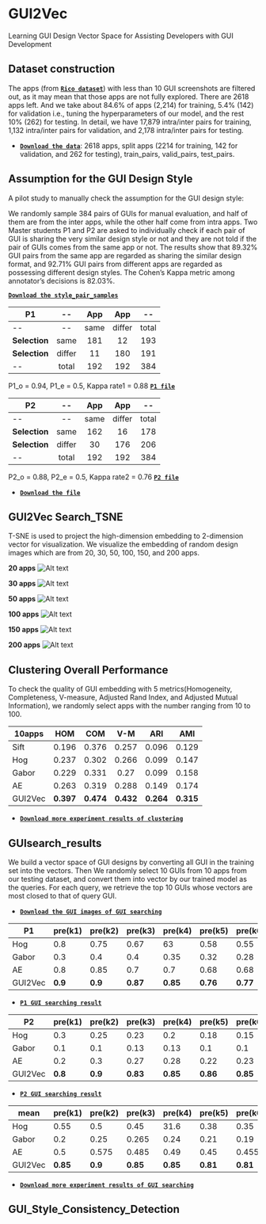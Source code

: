 
# GUI2Vec

Learning GUI Design Vector Space for Assisting Developers with GUI Development

## Dataset construction

The apps (from **[`Rico dataset`](http://interactionmining.org/rico)**) with less than 10 GUI screenshots are filtered out, as it may mean that those apps are not fully explored. There are 2618 apps left. And we take about 84.6% of apps (2,214) for training, 5.4% (142) for validation i.e., tuning the hyperparameters of our model, and the rest 10% (262) for testing. In detail, we have 17,879 intra/inter pairs for training, 1,132 intra/inter pairs for validation, and 2,178 intra/inter pairs for testing. 

*   **[`Download the data`](https://drive.google.com/open?id=1sBUPegjqehcaqFCXT0vgRnjD-Keg4bdm)**:
    2618 apps, split apps (2214 for training, 142 for validation, and 262 for testing), train_pairs, valid_pairs, test_pairs.


## Assumption for the GUI Design Style

A pilot study to manually check the assumption for the GUI design style:

We randomly sample 384 pairs of GUIs for manual evaluation, and half of them are from the inter apps, while the other half come from intra apps. Two Master students P1 and P2 are asked to individually check if each pair of GUI is sharing the very similar design style or not and they are not told if the pair of GUIs comes from the same app or not. The results show that 89.32% GUI pairs from the same app are regarded as sharing the similar design format, and 92.71% GUI pairs from different apps are regarded as possessing different design styles. The Cohen’s Kappa metric among annotator’s decisions is 82.03%.

**[`Download the style_pair_samples`](https://drive.google.com/open?id=1jKI62P1INAqhx3gX3qNcdrivqfWtCNeK)**


P1           | --       | App    |App   |--
----------   | :------: | :----: |:----:|:---:
--           | --       | same   |differ|total
**Selection**| same     | 181    |12    |193  
**Selection**| differ   | 11     |180   |191  
--           | total    | 192    |192   |384  

P1_o = 0.94, P1_e = 0.5, Kappa rate1 = 0.88
**[`P1 file`](https://drive.google.com/open?id=1ljyvKYqZjoykpnru2fDMORg-ldB3Lhfl)**


P2           | --       | App    |App   |--
----------   | :------: | :----: |:----:|:---:
--           | --       | same   |differ|total
**Selection**| same     | 162    |16    |178  
**Selection**| differ   | 30     |176   |206  
--           | total    | 192    |192   |384  

P2_o = 0.88, P2_e = 0.5, Kappa rate2 = 0.76
**[`P2 file`](https://drive.google.com/open?id=1P3BghWyHmqw4sVDqoE8Kan2XyUMXcyMW)**

*   **[`Download the file`](https://drive.google.com/open?id=1zUfKUkhRJxQwrRB_VI6WUURwY1kTsS7q)**

## GUI2Vec Search_TSNE

T-SNE is used to project the high-dimension embedding to 2-dimension vector for visualization. We visualize the embedding of random design images which are from 20, 30, 50, 100, 150, and 200 apps.


**20 apps**
![Alt text](https://github.com/GUIDesignResearch/GUIDesignResearch/blob/master/III.B.2.GUI_Search_TSNE/20apps.png)

**30 apps**
![Alt text](https://github.com/GUIDesignResearch/GUIDesignResearch/blob/master/III.B.2.GUI_Search_TSNE/30apps.png)
    
**50 apps**
![Alt text](https://github.com/GUIDesignResearch/GUIDesignResearch/blob/master/III.B.2.GUI_Search_TSNE/50apps.png)
    
**100 apps**
![Alt text](https://github.com/GUIDesignResearch/GUIDesignResearch/blob/master/III.B.2.GUI_Search_TSNE/100apps.png)
    
**150 apps**
![Alt text](https://github.com/GUIDesignResearch/GUIDesignResearch/blob/master/III.B.2.GUI_Search_TSNE/150apps.png)
    
**200 apps**
![Alt text](https://github.com/GUIDesignResearch/GUIDesignResearch/blob/master/III.B.2.GUI_Search_TSNE/200apps.png)



## Clustering Overall Performance

To check the quality of GUI embedding with 5 metrics(Homogeneity, Completeness, V-measure, Adjusted Rand Index, and Adjusted Mutual Information), we randomly select apps with the number ranging from 10 to 100. 

10apps  |    HOM   |    COM   |   V-M    |    ARI    |    AMI  
------- | :------: | :------: | :------: | :------:  | :------:
Sift    | 0.196    | 0.376    | 0.257    | 0.096     | 0.129
Hog     | 0.237    | 0.302    | 0.266    | 0.099     | 0.147
Gabor   | 0.229    | 0.331    | 0.27     | 0.099     | 0.158
AE      | 0.263    | 0.319    | 0.288    | 0.149     | 0.174
GUI2Vec | **0.397**| **0.474**| **0.432**| **0.264** | **0.315**

*   **[`Download more experiment results of clustering`](https://drive.google.com/open?id=1BM9o5wtju2v6-DuuhGHL8YFKJleCFq5c)**


## GUIsearch_results

We build a vector space of GUI designs by converting all GUI in the training set into the vectors. Then We randomly select 10 GUIs from 10 apps from our testing dataset, and convert them into vector by our trained model as the queries. For each query, we retrieve the top 10 GUIs whose vectors are most closed to that of query GUI.

*   **[`Download the GUI images of GUI searching`](https://drive.google.com/open?id=1MQSWLb5UhAvP6woD-pL9xZr32VYnW8Ut)**


| P1      | pre(k1) | pre(k2) | pre(k3) | pre(k4) | pre(k5) | pre(k6) | pre(k7) | pre(k8) | pre(k9) | pre(k10) | map     |
| ------- | ------- | ------- | ------- | ------- | ------- | ------- | ------- | ------- | ------- | -------- | ------  |
| Hog     | 0.8     | 0.75    | 0.67    | 63      | 0.58    | 0.55    | 0.53    | 0.51    | 0.49    | 0.49     | 0.556   |
| Gabor   | 0.3     | 0.4     | 0.4     | 0.35    | 0.32    | 0.28    | 0.27    | 0.25    | 0.24    | 0.24     | 0.364   |
| AE      | 0.8     | 0.85    | 0.7     | 0.7     | 0.68    | 0.68    | 0.63    | 0.61    | 0.59    | 0.59     | 0.35    |
| GUI2Vec |**0.9**  |**0.9**  |**0.87** |**0.85** |**0.76** |**0.77** |**0.8**  |**0.78** |**0.77** |**0.76**  |**0.588**|
*   **[`P1 GUI searching result`](https://drive.google.com/open?id=1b4nHoHqwRzkylHM0OzBvZlCOUJ9m9ayb)**

| P2      | pre(k1) | pre(k2) | pre(k3) | pre(k4) | pre(k5) | pre(k6) | pre(k7) | pre(k8) | pre(k9) | pre(k10) | map     |
| ------- | ------- | ------- | ------- | ------- | ------- | ------- | ------- | ------- | ------- | -------- | ------  |
| Hog     | 0.3     | 0.25    | 0.23    | 0.2     | 0.18    | 0.15    | 0.17    | 0.19    | 0.19    | 0.19     | 0.162   |
| Gabor   | 0.1     | 0.1     | 0.13    | 0.13    | 0.1     | 0.1     | 0.09    | 0.8     | 0.07    | 0.06     | 0.093   |
| AE      | 0.2     | 0.3     | 0.27    | 0.28    | 0.22    | 0.23    | 0.23    | 0.24    | 0.22    | 0.22     | 0.158   |
| GUI2Vec |**0.8**  |**0.9**  |**0.83** |**0.85** |**0.86** |**0.85** |**0.83** |**0.83** |**0.79** |**0.8**   |**0.234**|

*   **[`P2 GUI searching result`](https://drive.google.com/open?id=1M_4kLkrOeJw1UViAANwQ2E4gHmtTAKNF)**

| mean    | pre(k1) | pre(k2) | pre(k3) | pre(k4) | pre(k5) | pre(k6) | pre(k7) | pre(k8) | pre(k9) | pre(k10) | map     |
| ------- | ------- | ------- | ------- | ------- | ------- | ------- | ------- | ------- | ------- | -------- | ------  |
| Hog     | 0.55    | 0.5     | 0.45    | 31.6    | 0.38    | 0.35    | 0.35    | 0.35    | 0.34    | 0.34     | 0.359   |
| Gabor   | 0.2     | 0.25    | 0.265   | 0.24    | 0.21    | 0.19    | 0.18    | 0.525   | 0.155   | 0.15     | 0.2285  |
| AE      | 0.5     | 0.575   | 0.485   | 0.49    | 0.45    | 0.455   | 0.43    | 0.425   | 0.405   | 0.405    | 0.254   |
| GUI2Vec |**0.85** |**0.9**  |**0.85** |**0.85** |**0.81** |**0.81** |**0.815**|**0.805**|**0.78** |**0.78**  |**0.411**|

*   **[`Download more experiment results of GUI searching`](https://drive.google.com/open?id=19sKgojM3KTAxZSq0YJMS6YxzO7arUquy)**

## GUI_Style_Consistency_Detection


